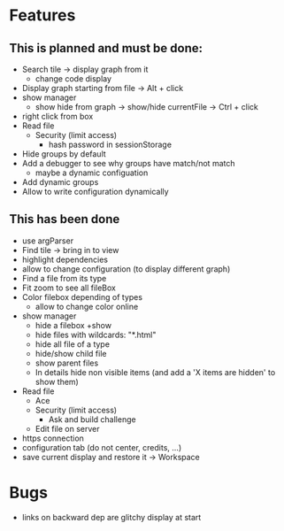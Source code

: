 # Features

## This is planned and must be done:

* Search tile → display graph from it
    * change code display
* Display graph starting from file
    → Alt + click
* show manager
    * show hide from graph
     → show/hide currentFile
     → Ctrl + click
* right click from box
* Read file
    * Security (limit access)
        * hash password in sessionStorage
* Hide groups by default
* Add a debugger to see why groups have match/not match
    * maybe a dynamic configuation
* Add dynamic groups
* Allow to write configuration dynamically

## This has been done

* use argParser
* Find tile → bring in to view
* highlight dependencies
* allow to change configuration (to display different graph)
* Find a file from its type
* Fit zoom to see all fileBox
* Color filebox depending of types
    * allow to change color online
* show manager
    * hide a filebox +show
    * hide files with wildcards: "*.html"
    * hide all file of a type
    * hide/show child file
    * show parent files
    * In details hide non visible items (and add a 'X items are hidden' to show them)
* Read file
    * Ace
    * Security (limit access)
        * Ask and build challenge
    * Edit file on server
* https connection
* configuration tab (do not center, credits, ...)
* save current display and restore it → Workspace

# Bugs

* links on backward dep are glitchy display at start
